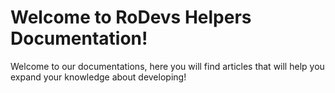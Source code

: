 # Welcome to RoDevs Helpers Documentation!

Welcome to our documentations, here you will find articles that will help you expand your knowledge about developing!
	
